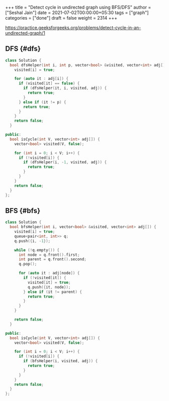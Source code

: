 +++
title = "Detect cycle in undirected graph using BFS/DFS"
author = ["Seshal Jain"]
date = 2021-07-02T00:00:00+05:30
tags = ["graph"]
categories = ["done"]
draft = false
weight = 2314
+++

<https://practice.geeksforgeeks.org/problems/detect-cycle-in-an-undirected-graph/1>

## DFS {#dfs}

```cpp
class Solution {
  bool dfsHelper(int i, int p, vector<bool> &visited, vector<int> adj[]) {
    visited[i] = true;

    for (auto it : adj[i]) {
      if (visited[it] == false) {
        if (dfsHelper(it, i, visited, adj)) {
          return true;
        }
      } else if (it != p) {
        return true;
      }
    }
    return false;
  }

public:
  bool isCycle(int V, vector<int> adj[]) {
    vector<bool> visited(V, false);

    for (int i = 0; i < V; i++) {
      if (!visited[i]) {
        if (dfsHelper(i, -1, visited, adj)) {
          return true;
        }
      }
    }
    return false;
  }
};
```

## BFS {#bfs}

```cpp
class Solution {
  bool bfsHelper(int i, vector<bool> &visited, vector<int> adj[]) {
    visited[i] = true;
    queue<pair<int, int>> q;
    q.push({i, -1});

    while (!q.empty()) {
      int node = q.front().first;
      int parent = q.front().second;
      q.pop();

      for (auto it : adj[node]) {
        if (!visited[it]) {
          visited[it] = true;
          q.push({it, node});
        } else if (it != parent) {
          return true;
        }
      }
    }

    return false;
  }

public:
  bool isCycle(int V, vector<int> adj[]) {
    vector<bool> visited(V, false);

    for (int i = 0; i < V; i++) {
      if (!visited[i]) {
        if (bfsHelper(i, visited, adj)) {
          return true;
        }
      }
    }
    return false;
  }
};
```
